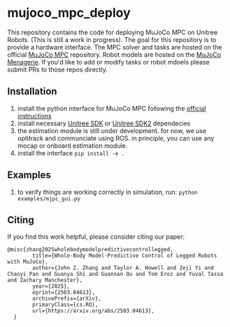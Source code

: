 # mujoco_mpc_deploy

This repository contains the code for deploying MuJoCo MPC on Unitree Robots. (This is still a work in progress). The goal for this repository is to provide a hardware interface. The MPC solver and tasks are hosted on the official [MuJoCo MPC](https://github.com/google-deepmind/mujoco_mpc) repository. Robot models are hosted on the [MuJoCo Menagerie](https://github.com/google-deepmind/mujoco_menagerie). If you'd like to add or modify tasks or robot mdoels please submit PRs to those repos directly.

## Installation

1. install the python interface for MuJoCo MPC following the [official instructions](https://github.com/google-deepmind/mujoco_mpc)
2. install necessary [Unitree SDK](https://github.com/unitreerobotics/unitree_legged_sdk) or [Unitree SDK2](https://github.com/unitreerobotics/unitree_sdk2) dependecies
3. the estimation module is still under development. for now, we use optitrack and communciate using ROS. in principle, you can use any mocap or onboard estimation module.
4. install the interface ```pip install -e .```

## Examples

1. to verify things are working correctly in simulation, run: ```python examples/mjpc_gui.py```

## Citing
If you find this work helpful, please consider citing our paper:
```
@misc{zhang2025wholebodymodelpredictivecontrollegged,
        title={Whole-Body Model-Predictive Control of Legged Robots with MuJoCo}, 
        author={John Z. Zhang and Taylor A. Howell and Zeji Yi and Chaoyi Pan and Guanya Shi and Guannan Qu and Tom Erez and Yuval Tassa and Zachary Manchester},
        year={2025},
        eprint={2503.04613},
        archivePrefix={arXiv},
        primaryClass={cs.RO},
        url={https://arxiv.org/abs/2503.04613}, 
  }
```